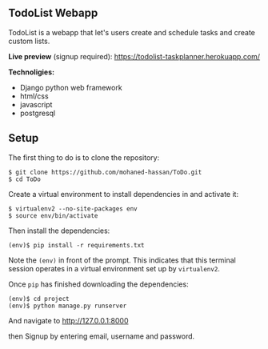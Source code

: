 ## TodoList Webapp

TodoList is a webapp that let's users create and schedule tasks and create custom lists.

**Live preview** (signup required):
https://todolist-taskplanner.herokuapp.com/


**Technoligies:**
 - Django python web framework
 - html/css
 - javascript
 - postgresql
 
 ## Setup

The first thing to do is to clone the repository:

    $ git clone https://github.com/mohaned-hassan/ToDo.git
    $ cd ToDo

Create a virtual environment to install dependencies in and activate it:

    $ virtualenv2 --no-site-packages env
    $ source env/bin/activate

Then install the dependencies:

    (env)$ pip install -r requirements.txt

Note the  `(env)`  in front of the prompt. This indicates that this terminal session operates in a virtual environment set up by  `virtualenv2`.

Once  `pip`  has finished downloading the dependencies:

    (env)$ cd project
    (env)$ python manage.py runserver

And navigate to  http://127.0.0.1:8000

then Signup by entering email, username and password.
